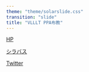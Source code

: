 ```yaml
---
theme: "theme/solarslide.css"
transition: "slide"
title: "VLLLT PPA布教"
---
```


[HP](http://www.passport.uec.ac.jp/index.html)

[シラバス](http://kyoumu.office.uec.ac.jp/syllabus/2021/31/31_21324301.html)

[Twitter](https://twitter.com/uecpassport)